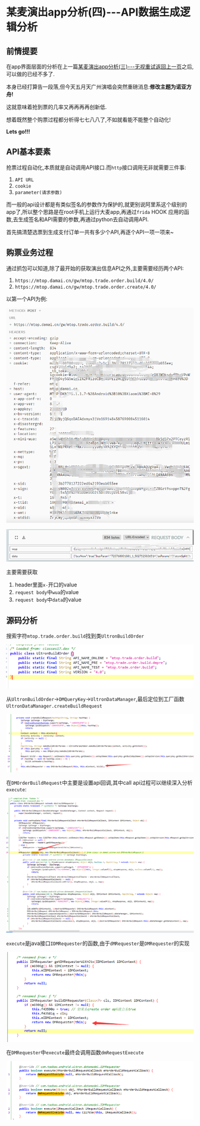 # 某麦演出app分析(四)---API数据生成逻辑分析

## 前情提要

在app界面层面的分析在上一篇[某麦演出app分析(三)---无视重试返回上一页](https://lqcoding.com/archives/x-mai-app-reverse-3.html)之后,可以做的已经不多了.

本身已经打算告一段落,但今天五月天广州演唱会突然重磅消息:**修改主题为诺亚方舟!**

这就意味着抢到票的几率又再再再再创新低.

想着既然整个购票过程都分析得七七八八了,不如就看能不能整个自动化!

**Lets go!!!**

## API基本要素

抢票过程自动化,本质就是自动调用API接口.而`http`接口调用无非就需要三件事: 

1. `API URL`
2. `cookie`
3. `parameter(请求参数)`

而一般的api设计都是有类似签名的参数作为保护的,就更别说阿里系这个级别的app了,所以整个思路是在root手机上运行大麦app,再通过`frida` HOOK 应用的函数,去生成签名和API需要的参数,再通过python去自动调用API.

首先搞清楚选票到生成支付订单一共有多少个API,再逐个API一项一项来~

## 购票业务过程

通过抓包可以知道,除了最开始的获取演出信息API之外,主要需要经历两个API:

1. `https://mtop.damai.cn/gw/mtop.trade.order.build/4.0/`
2. `https://mtop.damai.cn/gw/mtop.trade.order.create/4.0/`

以第一个API为例:

![image-20230808165105725](某麦演出app分析(四).assets/image-20230808165105725.png)

![image-20230808165130954](某麦演出app分析(四).assets/image-20230808165130954.png)

主要需要获取

1. header里面`x-`开口的value
2. `request body`中`wua`的value
3. `request body`中`data`的value 

## 源码分析

搜索字符`mtop.trade.order.build`找到类`UltronBuildOrder`

![image-20230808180238449](某麦演出app分析(四).assets/image-20230808180238449.png)

从`UltronBuildOrder`->`DMQueryKey`->`UltronDataManager`,最后定位到工厂函数`UltronDataManager.createBuildRequest`

![image-20230808180744346](某麦演出app分析(四).assets/image-20230808180744346.png)

在`DMOrderBuildRequest`中主要是设置api回调,其中call api过程可以继续深入分析`execute`:

![image-20230808181737949](某麦演出app分析(四).assets/image-20230808181737949.png)

`execute`是java接口`IDMRequester`的函数,由于`dMRequester`是`DMRequester`的实现

![image-20230808182118224](某麦演出app分析(四).assets/image-20230808182118224.png)

在`DMRequester`中`execute`最终会调用函数`dmRequestExecute`

![image-20230808182346611](某麦演出app分析(四).assets/image-20230808182346611-1691490227400-1.png)